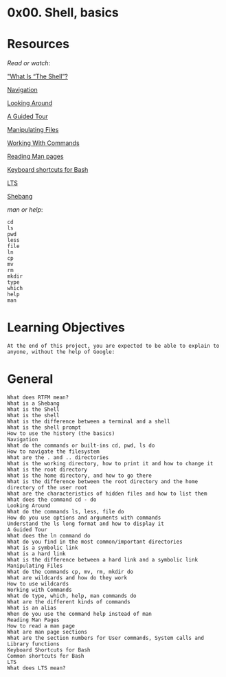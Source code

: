 # 0x00. Shell, basics

# Resources

*Read or watch*:

["What Is “The Shell”?](https://intranet.alxswe.com/rltoken/vwO91sqNBgRL03BLu-ueiA)

[Navigation](https://intranet.alxswe.com/rltoken/iblidp7yp6i-QpT8rDXHaA)

[Looking Around](https://intranet.alxswe.com/rltoken/xEKUCnQsMH0esQ6fJU5vLA)

[A Guided Tour](https://intranet.alxswe.com/rltoken/HUhQ73fFR1GOC5nb4r-mDw)

[Manipulating Files](https://intranet.alxswe.com/rltoken/olv-1tj4d1LA57Z0PrLNvw)

[Working With Commands](https://intranet.alxswe.com/rltoken/zUtux3Pm0BkvtwXzbTtkmA)

[Reading Man pages](https://intranet.alxswe.com/rltoken/rddGdsqLf8_kRzp12RaD4A)

[Keyboard shortcuts for Bash](https://intranet.alxswe.com/rltoken/AGxMxuS5IeW8VmEvJyhwvw)

[LTS](https://wiki.ubuntu.com/LTS)

[Shebang](https://intranet.alxswe.com/rltoken/cE8ZA3kgEaFhB-IDNv31bQ)

*man or help*:

    cd
    ls
    pwd
    less
    file
    ln
    cp
    mv
    rm
    mkdir
    type
    which
    help
    man

# Learning Objectives
    At the end of this project, you are expected to be able to explain to anyone, without the help of Google:

# General
    What does RTFM mean?
    What is a Shebang
    What is the Shell
    What is the shell
    What is the difference between a terminal and a shell
    What is the shell prompt
    How to use the history (the basics)
    Navigation
    What do the commands or built-ins cd, pwd, ls do
    How to navigate the filesystem
    What are the . and .. directories
    What is the working directory, how to print it and how to change it
    What is the root directory
    What is the home directory, and how to go there
    What is the difference between the root directory and the home directory of the user root
    What are the characteristics of hidden files and how to list them
    What does the command cd - do
    Looking Around
    What do the commands ls, less, file do
    How do you use options and arguments with commands
    Understand the ls long format and how to display it
    A Guided Tour
    What does the ln command do
    What do you find in the most common/important directories
    What is a symbolic link
    What is a hard link
    What is the difference between a hard link and a symbolic link
    Manipulating Files
    What do the commands cp, mv, rm, mkdir do
    What are wildcards and how do they work
    How to use wildcards
    Working with Commands
    What do type, which, help, man commands do
    What are the different kinds of commands
    What is an alias
    When do you use the command help instead of man
    Reading Man Pages
    How to read a man page
    What are man page sections
    What are the section numbers for User commands, System calls and Library functions
    Keyboard Shortcuts for Bash
    Common shortcuts for Bash
    LTS
    What does LTS mean?

